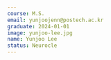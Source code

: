 ```yaml
---
course: M.S.
email: yunjoojenn@postech.ac.kr
graduate: 2024-01-01
image: yunjoo-lee.jpg
name: Yunjoo Lee
status: Neurocle
---
```

